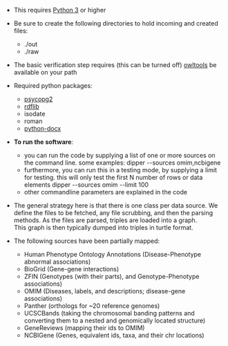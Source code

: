 * This requires [Python 3](https://www.python.org/downloads/) or higher
* Be sure to create the following directories to hold incoming and created files:
    * ./out
    *  ./raw
* The basic verification step requires (this can be turned off)
[owltools](https://code.google.com/p/owltools/wiki/InstallOWLTools) be available on your path

* Required python packages:
    * [psycopg2](http://initd.org/psycopg/)
    * [rdflib](https://code.google.com/p/rdflib/)
    * isodate
    * roman
    * [python-docx](https://github.com/python-openxml/python-docx)

* **To run the software**:
    * you can run the code by supplying a list of one or more sources on the command line.  some examples:
      dipper --sources omim,ncbigene
    * furthermore, you can run this in a testing mode, by supplying a limit for testing.  this will only test the first N number of rows or data elements
      dipper --sources omim --limit 100
    * other commandline parameters are explained in the code
     
* The general strategy here is that there is one class per data source.  We define the files to be fetched,
any file scrubbing, and then the parsing methods.  As the files are parsed, triples are loaded into a graph.  
This graph is then typically dumped into triples in turtle format.

* The following sources have been partially mapped:
    * Human Phenotype Ontology Annotations (Disease-Phenotype abnormal associations)
    * BioGrid (Gene-gene interactions)
    * ZFIN (Genotypes (with their parts), and Genotype-Phenotype associations)
    * OMIM (Diseases, labels, and descriptions; disease-gene associations)
    * Panther (orthologs for ~20 reference genomes)
    * UCSCBands (taking the chromosomal banding patterns and converting them to a nested and genomically located structure)
    * GeneReviews (mapping their ids to OMIM)
    * NCBIGene (Genes, equivalent ids, taxa, and their chr locations)
